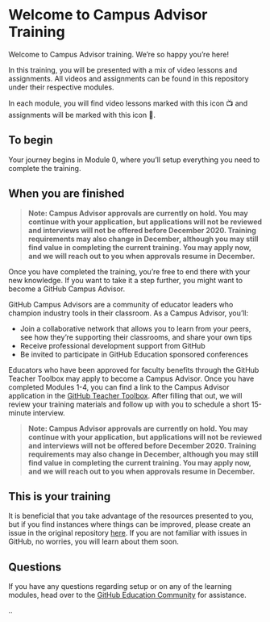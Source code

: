 # Welcome to Campus Advisor Training
Welcome to Campus Advisor training. We’re so happy you’re here!  

In this training, you will be presented with a mix of video lessons and assignments. All videos and assignments can be found in this repository under their respective modules.  

In each module, you will find video lessons marked with this icon 📺 and assignments will be marked with this icon 📓. 

## To begin
Your journey begins in Module 0, where you’ll setup everything you need to complete the training.

## When you are finished

> **Note: Campus Advisor approvals are currently on hold. You may continue with your application, but applications will not be reviewed and interviews will not be offered before December 2020. Training requirements may also change in December, although you may still find value in completing the current training. You may apply now, and we will reach out to you when approvals resume in December.**

Once you have completed the training, you’re free to end there with your new knowledge. If you want to take it a step further, you might want to become a GitHub Campus Advisor.

GitHub Campus Advisors are a community of educator leaders who champion industry tools in their classroom. As a Campus Advisor, you’ll:
- Join a collaborative network that allows you to learn from your peers, see how they’re supporting their classrooms, and share your own tips
- Receive professional development support from GitHub
- Be invited to participate in GitHub Education sponsored conferences
 
Educators who have been approved for faculty benefits through the GitHub Teacher Toolbox may apply to become a Campus Advisor.
Once you have completed Modules 1-4, you can find a link to the Campus Advisor application in the [GitHub Teacher Toolbox](https://education.github.com/toolbox/offers). After filling that out, we will review your training materials and follow up with you to schedule a short 15-minute interview.

> **Note: Campus Advisor approvals are currently on hold. You may continue with your application, but applications will not be reviewed and interviews will not be offered before December 2020. Training requirements may also change in December, although you may still find value in completing the current training. You may apply now, and we will reach out to you when approvals resume in December.**

## This is your training
It is beneficial that you take advantage of the resources presented to you, but if you find instances where things can be improved, please create an issue in the original repository [here](https://github.com/github-campus-advisors/Campus-Advisor-Training/issues). If you are not familiar with issues in GitHub, no worries, you will learn about them soon.

## Questions
If you have any questions regarding setup or on any of the learning modules, head over to the [GitHub Education Community](https://education.github.community/c/teachers/advisors) for assistance.

..
